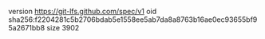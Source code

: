 version https://git-lfs.github.com/spec/v1
oid sha256:f2204281c5b2706bdab5e1558ee5ab7da8a8763b16ae0ec93655bf95a2671bb8
size 3902
